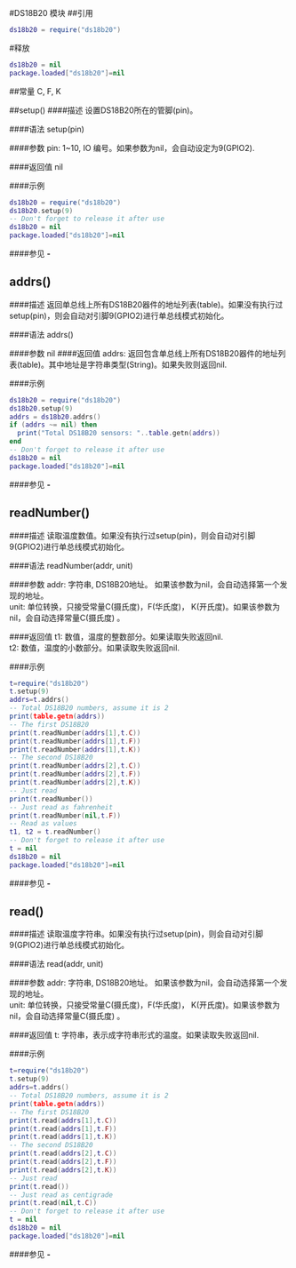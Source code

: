 #DS18B20 模块
##引用
```lua
ds18b20 = require("ds18b20")
```
#释放
```lua
ds18b20 = nil
package.loaded["ds18b20"]=nil
```
##常量
C, F, K

<a id="ds18b20_setup"></a>
##setup()
####描述
设置DS18B20所在的管脚(pin)。<br />

####语法
setup(pin)

####参数
pin: 1~10, IO 编号。如果参数为nil，会自动设定为9(GPIO2).<br />

####返回值
nil

####示例
```lua
ds18b20 = require("ds18b20")
ds18b20.setup(9)
-- Don't forget to release it after use
ds18b20 = nil
package.loaded["ds18b20"]=nil

```

####参见
**-**   []()


<a id="ds18b20_addrs"></a>
## addrs()
####描述
返回单总线上所有DS18B20器件的地址列表(table)。如果没有执行过setup(pin)，则会自动对引脚9(GPIO2)进行单总线模式初始化。<br />

####语法
addrs()

####参数
nil
####返回值
addrs: 返回包含单总线上所有DS18B20器件的地址列表(table)。其中地址是字符串类型(String)。如果失败则返回nil. <br />

####示例
```lua
ds18b20 = require("ds18b20")
ds18b20.setup(9)
addrs = ds18b20.addrs()
if (addrs ~= nil) then
  print("Total DS18B20 sensors: "..table.getn(addrs))
end
-- Don't forget to release it after use
ds18b20 = nil
package.loaded["ds18b20"]=nil

```

####参见
**-**   []()


<a id="ds18b20_readNumber"></a>
## readNumber()
####描述
读取温度数值。如果没有执行过setup(pin)，则会自动对引脚9(GPIO2)进行单总线模式初始化。  <br />

####语法
readNumber(addr, unit)

####参数
addr: 字符串, DS18B20地址。 如果该参数为nil，会自动选择第一个发现的地址。<br />
unit: 单位转换，只接受常量C(摄氏度)，F(华氏度)， K(开氏度)。如果该参数为nil，会自动选择常量C(摄氏度) 。<br />

####返回值
t1: 数值，温度的整数部分。如果读取失败返回nil.<br />
t2: 数值，温度的小数部分。如果读取失败返回nil.<br />

####示例
```lua
t=require("ds18b20")
t.setup(9)
addrs=t.addrs()
-- Total DS18B20 numbers, assume it is 2
print(table.getn(addrs))
-- The first DS18B20
print(t.readNumber(addrs[1],t.C))
print(t.readNumber(addrs[1],t.F))
print(t.readNumber(addrs[1],t.K))
-- The second DS18B20
print(t.readNumber(addrs[2],t.C))
print(t.readNumber(addrs[2],t.F))
print(t.readNumber(addrs[2],t.K))
-- Just read
print(t.readNumber())
-- Just read as fahrenheit
print(t.readNumber(nil,t.F))
-- Read as values
t1, t2 = t.readNumber()
-- Don't forget to release it after use
t = nil
ds18b20 = nil
package.loaded["ds18b20"]=nil

```
####参见
**-**   []()

<a id="ds18b20_read"></a>
## read()
####描述
读取温度字符串。如果没有执行过setup(pin)，则会自动对引脚9(GPIO2)进行单总线模式初始化。  <br />

####语法
read(addr, unit)

####参数
addr: 字符串, DS18B20地址。 如果该参数为nil，会自动选择第一个发现的地址。<br />
unit: 单位转换，只接受常量C(摄氏度)，F(华氏度)， K(开氏度)。如果该参数为nil，会自动选择常量C(摄氏度) 。<br />

####返回值
t: 字符串，表示成字符串形式的温度。如果读取失败返回nil.<br />

####示例
```lua
t=require("ds18b20")
t.setup(9)
addrs=t.addrs()
-- Total DS18B20 numbers, assume it is 2
print(table.getn(addrs))
-- The first DS18B20
print(t.read(addrs[1],t.C))
print(t.read(addrs[1],t.F))
print(t.read(addrs[1],t.K))
-- The second DS18B20
print(t.read(addrs[2],t.C))
print(t.read(addrs[2],t.F))
print(t.read(addrs[2],t.K))
-- Just read
print(t.read())
-- Just read as centigrade
print(t.read(nil,t.C))
-- Don't forget to release it after use
t = nil
ds18b20 = nil
package.loaded["ds18b20"]=nil
```
####参见
**-**   []()

